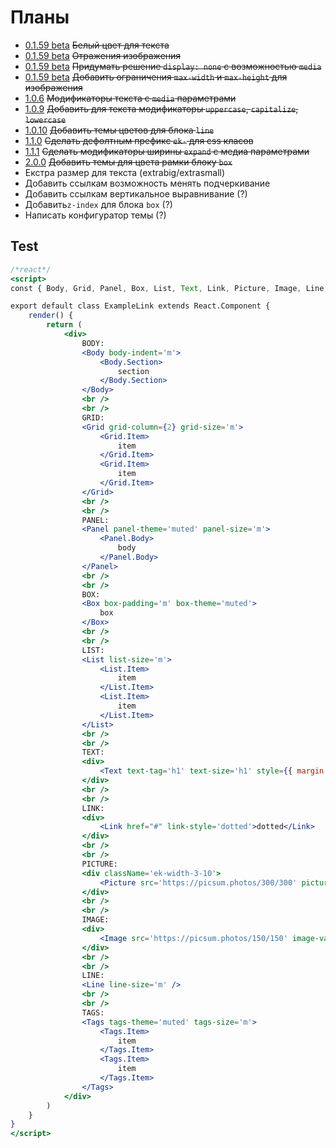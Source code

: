 [changelog]: changelog/

# Планы

- [0.1.59 beta][changelog] ~~Белый цвет для текста~~
- [0.1.59 beta][changelog] ~~Отражения изображения~~
- [0.1.59 beta][changelog] ~~Придумать решение `display: none` с возможностью `media`~~
- [0.1.59 beta][changelog] ~~Добавить ограничения `max-width` и `max-height` для изображения~~
- [1.0.6][changelog] ~~Модификаторы текста с `media` параметрами~~
- [1.0.9][changelog] ~~Добавить для текста модификаторы `uppercase`, `capitalize`, `lowercase`~~
- [1.0.10][changelog] ~~Добавить темы цветов для блока `line`~~
- [1.1.0][changelog] ~~Сделать дефолтным префикс `ek-` для css класов~~
- [1.1.1][changelog] ~~Сделать модификаторы ширины `expand` с медиа параметрами~~
- [2.0.0][changelog] ~~Добавить темы для цвета рамки блоку `box`~~
- Екстра размер для текста (extrabig/extrasmall)
- Добавить ссылкам возможность менять подчеркивание
- Добавить ссылкам вертикальное выравнивание (?)
- Добавить`z-index` для блока `box` (?)
- Написать конфигуратор темы (?)


## Test

```jsx
/*react*/
<script>
const { Body, Grid, Panel, Box, List, Text, Link, Picture, Image, Line, Tags } = EvoKit;

export default class ExampleLink extends React.Component {
    render() {
        return (
            <div>
                BODY:
                <Body body-indent='m'>
                    <Body.Section>
                        section
                    </Body.Section>
                </Body>
                <br />
                <br />
                GRID:
                <Grid grid-column={2} grid-size='m'>
                    <Grid.Item>
                        item
                    </Grid.Item>
                    <Grid.Item>
                        item
                    </Grid.Item>
                </Grid>
                <br />
                <br />
                PANEL:
                <Panel panel-theme='muted' panel-size='m'>
                    <Panel.Body>
                        body
                    </Panel.Body>
                </Panel>
                <br />
                <br />
                BOX:
                <Box box-padding='m' box-theme='muted'>
                    box
                </Box>
                <br />
                <br />
                LIST:
                <List list-size='m'>
                    <List.Item>
                        item
                    </List.Item>
                    <List.Item>
                        item
                    </List.Item>
                </List>
                <br />
                <br />
                TEXT:
                <div>
                    <Text text-tag='h1' text-size='h1' style={{ margin: 0 }}>H1</Text>
                </div>
                <br />
                <br />
                LINK:
                <div>
                    <Link href="#" link-style='dotted'>dotted</Link>
                </div>
                <br />
                <br />
                PICTURE:
                <div className='ek-width-3-10'>
                    <Picture src='https://picsum.photos/300/300' picture-style='round' />
                </div>
                <br />
                <br />
                IMAGE:
                <div>
                    <Image src='https://picsum.photos/150/150' image-valign='top' />
                </div>
                <br />
                <br />
                LINE:
                <Line line-size='m' />
                <br />
                <br />
                TAGS:
                <Tags tags-theme='muted' tags-size='m'>
                    <Tags.Item>
                        item
                    </Tags.Item>
                    <Tags.Item>
                        item
                    </Tags.Item>
                </Tags>
            </div>
        )
    }
}
</script>
```
